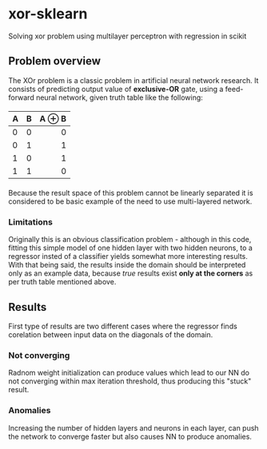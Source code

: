 # xor-sklearn
Solving xor problem using multilayer perceptron with regression in scikit
## Problem overview
The XOr problem is a classic problem in artificial neural network research. It consists of predicting output value of **exclusive-OR** gate, using a feed-forward neural network, given truth table like the following:
####
| A| B| A ⊕ B|
| :----- | :----- | ----: |
| 0   | 0   | 0  |
| 0   | 1   |  1 |
| 1   | 0   | 1  |
| 1   | 1   | 0  |
####
Because the result space of this problem cannot be linearly separated it is considered to be basic example of the need to use multi-layered network.
### Limitations
Originally this is an obvious classification problem - although in this code, fitting this simple model of one hidden layer with two hidden neurons, to a regressor insted of a classifier yields somewhat more interesting results. With that being said, the results inside the domain should be interpreted only as an example data, because *true* results exist **only at the corners** as per truth table mentioned above.
## Results
First type of results are two different cases where the regressor finds corelation between input data on the diagonals of the domain.

### Not converging 
Radnom weight initialization can produce values which lead to our NN do not converging within max iteration threshold, thus producing this "stuck" result.

### Anomalies
Increasing the number of hidden layers and neurons in each layer, can push the network to converge faster but also causes NN to produce anomalies.

